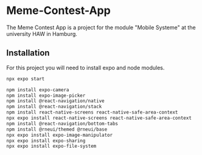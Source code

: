 # Meme-Contest-App

The Meme Contest App is a project for the module "Mobile Systeme" at the university HAW in Hamburg.

## Installation

For this project you will need to install expo and node modules. 

```bash
npx expo start

npm install expo-camera
npm install expo-image-picker
npm install @react-navigation/native
npm install @react-navigation/stack
npm install react-native-screens react-native-safe-area-context
npx expo install react-native-screens react-native-safe-area-context
npm install @react-navigation/bottom-tabs
npm install @rneui/themed @rneui/base
npx expo install expo-image-manipulator
npx expo install expo-sharing
npx expo install expo-file-system
```
